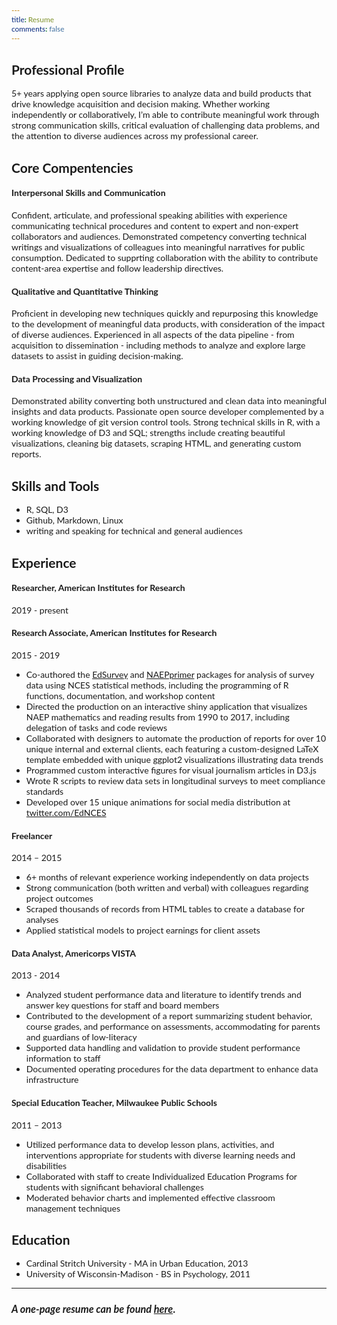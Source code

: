 ```yaml
---
title: Resume
comments: false
---
```

<style>
	* {
	font-family: 'Lato', 'Open Sans', 'Lora', 'Lucida Sans Unicode', Arial, sans-serif;
	}
</style>

## Professional Profile
5+ years applying open source libraries to analyze data and build products that drive knowledge acquisition and decision making. Whether working independently or collaboratively, I’m able to
contribute meaningful work through strong communication skills, critical evaluation of challenging data problems, and the attention to diverse audiences across my professional career.

## Core Compentencies

<p></p>

#### Interpersonal Skills and Communication
Confident, articulate, and professional speaking abilities with experience communicating technical procedures and content to expert and non-expert collaborators and audiences. Demonstrated competency converting technical writings and visualizations of colleagues into meaningful narratives for public consumption. Dedicated to supprting collaboration with the ability to contribute content-area expertise and follow leadership directives.

#### Qualitative and Quantitative Thinking
Proficient in developing new techniques quickly and repurposing this knowledge to the development of meaningful data products, with consideration of the impact of diverse audiences. Experienced in all aspects of the data pipeline - from acquisition to dissemination - including methods to analyze and explore large datasets to assist in guiding decision-making.

#### Data Processing and Visualization
Demonstrated ability converting both unstructured and clean data into meaningful insights and data products. Passionate open source developer complemented by a working knowledge of git version control tools. Strong technical skills in R, with a working knowledge of D3 and SQL; strengths include creating beautiful visualizations, cleaning big datasets, scraping HTML, and generating custom reports.

## Skills and Tools

* R, SQL, D3
* Github, Markdown, Linux
* writing and speaking for technical and general audiences

## Experience
<p></p>

#### Researcher, American Institutes for Research
2019 - present

#### Research Associate, American Institutes for Research
2015 - 2019

* Co-authored the [EdSurvey](https://cran.r-project.org/web/packages/EdSurvey/index.html) and [NAEPprimer](https://cran.r-project.org/web/packages/NAEPprimer/index.html) packages for analysis of survey data using NCES statistical methods, including the programming of R functions, documentation, and workshop content
* Directed the production on an interactive shiny application that visualizes NAEP mathematics and reading results from 1990 to 2017, including delegation of tasks and code reviews
* Collaborated with designers to automate the production of reports for over 10 unique internal and external clients, each featuring a custom-designed LaTeX template embedded with unique ggplot2 visualizations illustrating data trends
* Programmed custom interactive figures for visual journalism articles in D3.js
* Wrote R scripts to review data sets in longitudinal surveys to meet compliance standards
* Developed over 15 unique animations for social media distribution at [twitter.com/EdNCES](https://www.twitter.com/EdNCES)

<p></p>

#### Freelancer
2014 – 2015

* 6+ months of relevant experience working independently on data projects
* Strong communication (both written and verbal) with colleagues regarding project outcomes
* Scraped thousands of records from HTML tables to create a database for analyses
* Applied statistical models to project earnings for client assets

<p></p>

#### Data Analyst, Americorps VISTA
2013 - 2014

* Analyzed student performance data and literature to identify trends and answer key questions for staff and board members
* Contributed to the development of a report summarizing student behavior, course grades, and performance on assessments, accommodating for parents and guardians of low-literacy
* Supported data handling and validation to provide student performance information to staff
* Documented operating procedures for the data department to enhance data infrastructure

<p></p>

#### Special Education Teacher, Milwaukee Public Schools 
2011 – 2013

* Utilized performance data to develop lesson plans, activities, and interventions appropriate for students with diverse learning needs and disabilities
* Collaborated with staff to create Individualized Education Programs for students with significant behavioral challenges
* Moderated behavior charts and implemented effective classroom management techniques


## Education

* Cardinal Stritch University - MA in Urban Education, 2013
* University of Wisconsin-Madison - BS in Psychology, 2011

***

### *A one-page resume can be found [here](/Michael_Lee_Resume.pdf)*.
